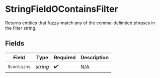 # StringFieldOContainsFilter

Returns entities that fuzzy-match any of the comma-delimited phrases in the filter string.


## Fields

| Field              | Type               | Required           | Description        |
| ------------------ | ------------------ | ------------------ | ------------------ |
| `Ocontains`        | *string*           | :heavy_check_mark: | N/A                |